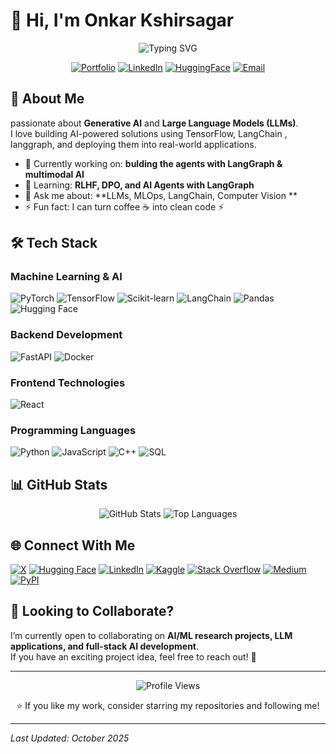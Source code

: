 # 👋 Hi, I'm Onkar Kshirsagar 

<div align="center">
  <img src="https://readme-typing-svg.herokuapp.com?font=Fira+Code&pause=1000&color=2196F3&center=true&vCenter=true&width=435&lines=LLM+%26+Generative+AI+Specialist;Full+Stack+AI+Developer" alt="Typing SVG" />
  
  [![Portfolio](https://img.shields.io/badge/Portfolio-20B2AA?style=for-the-badge&logo=About.me&logoColor=white)](https://your-portfolio-link.com)
  [![LinkedIn](https://img.shields.io/badge/LinkedIn-0077B5?style=for-the-badge&logo=LinkedIn&logoColor=white)](https://www.linkedin.com/in/your-linkedin-id)
  [![HuggingFace](https://img.shields.io/badge/🤗_Hugging_Face-FFCA1B?style=for-the-badge)](https://huggingface.co/your-hf-username)
  [![Email](https://img.shields.io/badge/Email-EA4335?style=for-the-badge&logo=gmail&logoColor=white)](mailto:your-email@gmail.com)
</div>

## 🤖 About Me
 passionate about **Generative AI** and **Large Language Models (LLMs)**.  
I love building AI-powered solutions using  TensorFlow, LangChain , langgraph, and deploying them into real-world applications.  

- 🔭 Currently working on: **bulding the agents with LangGraph & multimodal AI**  
- 🌱 Learning: **RLHF, DPO, and AI Agents with LangGraph**  
- 💬 Ask me about: **LLMs, MLOps, LangChain, Computer Vision **  
- ⚡ Fun fact: I can turn coffee ☕ into clean code ⚡  

## 🛠️ Tech Stack

### Machine Learning & AI
![PyTorch](https://img.shields.io/badge/PyTorch-EE4C2C?style=for-the-badge&logo=pytorch&logoColor=white)
![TensorFlow](https://img.shields.io/badge/TensorFlow-FF6F00?style=for-the-badge&logo=tensorflow&logoColor=white)
![Scikit-learn](https://img.shields.io/badge/scikit--learn-white.svg?style=for-the-badge&logo=scikit-learn&logoColor=black)
![LangChain](https://img.shields.io/badge/langchain-1C3C3C?style=for-the-badge&logo=langchain&logoColor=white)
![Pandas](https://img.shields.io/badge/Pandas-2C2D72?style=for-the-badge&logo=pandas&logoColor=white)
![Hugging Face](https://img.shields.io/badge/🤗_Transformers-FFD21E?style=for-the-badge)

### Backend Development
![FastAPI](https://img.shields.io/badge/fastapi-109989?style=for-the-badge&logo=FASTAPI&logoColor=white)
![Docker](https://img.shields.io/badge/Docker-2496ED?style=for-the-badge&logo=docker&logoColor=white)

### Frontend Technologies
![React](https://img.shields.io/badge/React-20232A?style=for-the-badge&logo=react&logoColor=61DAFB)

### Programming Languages
![Python](https://img.shields.io/badge/python-blue?style=for-the-badge&logo=python&logoColor=white)
![JavaScript](https://img.shields.io/badge/javascript-FFCA1B?style=for-the-badge&logo=javascript&logoColor=black)
![C++](https://img.shields.io/badge/c%2B%2B-purple?style=for-the-badge&logo=cplusplus&logoColor=white)
![SQL](https://img.shields.io/badge/SQL-blue?style=for-the-badge&logo=sqlite&logoColor=white)

## 📊 GitHub Stats

<div align="center">
  <img src="https://github-readme-stats.vercel.app/api?username=your-github-username&show_icons=true&theme=radical" alt="GitHub Stats" />  
  <img src="https://github-readme-stats.vercel.app/api/top-langs/?username=your-github-username&layout=compact&theme=radical" alt="Top Languages" />
</div>

## 🌐 Connect With Me
[![X](https://img.shields.io/badge/X-000000?style=for-the-badge&logo=x&logoColor=white)](https://x.com/your-twitter)
[![Hugging Face](https://img.shields.io/badge/🤗_HuggingFace-FFD21E?style=for-the-badge)](https://huggingface.co/your-hf-username)
[![LinkedIn](https://img.shields.io/badge/LinkedIn-0077B5?style=for-the-badge&logo=linkedin&logoColor=white)](https://www.linkedin.com/in/your-linkedin-id)
[![Kaggle](https://img.shields.io/badge/kaggle-0077B5?style=for-the-badge&logo=kaggle&logoColor=white)](https://www.kaggle.com/your-kaggle-username)
[![Stack Overflow](https://img.shields.io/badge/Stack_Overflow-FE7A16?style=for-the-badge&logo=stack-overflow&logoColor=white)](https://stackoverflow.com/users/your-stackoverflow-id)
[![Medium](https://img.shields.io/badge/Medium-black?style=for-the-badge&logo=Medium&logoColor=white)](https://medium.com/@your-medium)
[![PyPI](https://img.shields.io/badge/pypi-blue?style=for-the-badge&logo=pypi&logoColor=yellow)](https://pypi.org/user/your-pypi-username/)

## 🤝 Looking to Collaborate?
I’m currently open to collaborating on **AI/ML research projects, LLM applications, and full-stack AI development**.  
If you have an exciting project idea, feel free to reach out! 🚀  

---
<div align="center">
  <img src="https://komarev.com/ghpvc/?username=your-github-username&style=flat-square&color=blue" alt="Profile Views"/>
  
  ⭐ If you like my work, consider starring my repositories and following me!
</div>

---
*Last Updated: October 2025*

